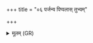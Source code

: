 +++
title = "०६ पर्जन्य पिप्पलास् तुभ्यम्"

+++
<details><summary>मूलम् (GR)</summary>

पर्जन्य पिप्पलास् तुभ्यं  
नद्यो गर्भं स्वस्तये ।  
मर्यादा ब्रह्मदेवीर्  
आयुष्यं वर्च आसिचन् ॥
</details>